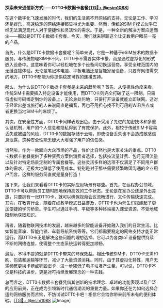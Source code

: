 **探索未来通信新方式——DTT0卡数据卡套餐[[TG💪+ @esim1088](https://t.me/s/esim1088)]**

在这个数字化飞速发展的时代，我们的生活离不开网络的支持。无论是工作、学习还是娱乐，高速稳定的网络连接都显得尤为重要。然而，传统的SIM卡模式似乎已经无法满足现代人对于便捷性和灵活性的需求。于是，一种全新的解决方案应运而生——那就是DTT0卡数据卡套餐。今天，我们就来聊聊这个让无数用户眼前一亮的产品。

首先，什么是DTT0卡数据卡套餐呢？简单来说，它是一种基于eSIM技术的数据卡服务。与传统物理SIM卡不同，DTT0卡不需要实体卡槽，而是通过虚拟化的形式嵌入设备中。这意味着你可以轻松地在多个设备间切换运营商，享受全球范围内的无缝连接体验。无论是笔记本电脑、平板电脑还是智能家居设备，只要有网络需求的地方，DTT0卡都能为你提供稳定可靠的连接支持。

那么，为什么说DTT0卡数据卡套餐是未来的趋势呢？首先，从便携性角度来看，传统SIM卡需要插入特定设备才能使用，而DTT0卡则完全打破了这一限制。只需将虚拟号码绑定到你的设备上，无论身处何地，只要打开设备就能立即联网。这对于经常出差或旅行的人来说简直是福音，再也不用担心找不到可用的WiFi热点或者更换当地SIM卡的麻烦了。

其次，在安全性方面，DTT0卡同样表现出色。由于采用了先进的加密技术和多重认证机制，用户的个人信息和隐私得到了有效保护。此外，相较于传统SIM卡容易丢失或被盗的风险，DTT0卡的数据存储于云端，即使设备丢失也不会造成敏感信息泄露。这种安全性能无疑大大增强了用户的信任感。

当然啦，作为一款面向大众市场的产品，性价比自然也是大家关注的重点。DTT0卡数据卡套餐提供了多种资费方案供消费者选择，包括按流量计费、包月无限流量以及针对特定场景定制的专属套餐等。这些灵活多样的选项不仅满足了不同用户群体的需求，还极大地降低了使用成本。特别是对于那些需要频繁跨国沟通的企业用户而言，这样的服务简直就是量身打造！

接下来，让我们来看看DTT0卡的实际应用场景有哪些。首先，在远程办公领域，DTT0卡可以帮助员工随时随地保持高效的工作状态。无论是在家办公还是外出差旅，只要拥有一张DTT0卡，就可以确保视频会议流畅进行、文件传输快速完成。其次，在教育行业，随着在线教学模式日益普及，DTT0卡也为师生们搭建起了更加便捷的学习桥梁。学生可以通过手机、平板等多种终端接入课堂资源，不受地域限制地获取知识。

再者，随着物联网技术的发展，越来越多的智能设备开始融入我们的日常生活。比如智能音箱、智能门锁、车载导航系统等等，它们都需要稳定的网络支持才能正常运行。而DTT0卡正是解决这些问题的理想选择。它可以为各类IoT设备提供持续不断的网络连接，使得整个生态系统运转得更加顺畅。

最后，不得不提的就是DTT0卡带来的环保效益。相比传统SIM卡，DTT0卡无需印刷、包装和运输等环节，减少了大量资源消耗。同时，由于其虚拟化特性，用户无需频繁更换卡槽或销毁旧卡，进一步降低了电子垃圾产生量。可以说，DTT0卡不仅是科技的进步，更是对可持续发展理念的一种实践。

总而言之，DTT0卡数据卡套餐凭借其创新的技术理念、卓越的功能表现以及广泛的应用前景，正在成为引领新时代通信潮流的重要力量。如果你还在为如何选择合适的网络服务而苦恼，不妨试试DTT0卡吧！相信它会给你带来前所未有的便利体验。[[TG💪+ @esim1088](https://t.me/s/esim1088) ![Image](https://i.postimg.cc/4NQfJmqS/Snipaste-2025-05-13-00-14-12.png)]